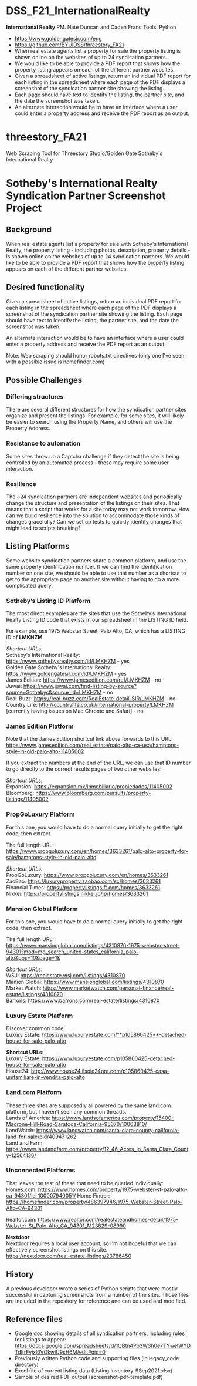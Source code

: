 # DSS_F21_InternationalRealty

__International Realty__
PM: Nate Duncan and Caden Franc
Tools: Python
- https://www.goldengatesir.com/eng
- https://github.com/BYUIDSS/threestory_FA21
- When real estate agents list a property for sale the property listing is shown online on the websites of up to 24 syndication partners. 
- We would like to be able to provide a PDF report that shows how the property listing appears on each of the different partner websites.
- Given a spreadsheet of active listings, return an individual PDF report for each listing in the spreadsheet where each page of the PDF displays a screenshot of the syndication partner site showing the listing.
- Each page should have text to identify the listing, the partner site, and the date the screenshot was taken.
- An alternate interaction would be to have an interface where a user could enter a property address and receive the PDF report as an output.

# threestory_FA21
Web Scraping Tool for Threestory Studio/Golden Gate Sotheby's International Realty

# Sotheby's International Realty Syndication Partner Screenshot Project

## Background
When real estate agents list a property for sale with Sotheby's International Realty, the property listing - including photos, description, property details - is shown online on the websites of up to 24 syndication partners. We would like to be able to provide a PDF report that shows how the property listing appears on each of the different partner websites.

## Desired functionality
Given a spreadsheet of active listings, return an individual PDF report for each listing in the spreadsheet where each page of the PDF displays a screenshot of the syndication partner site showing the listing. Each page should have text to identify the listing, the partner site, and the date the screenshot was taken.

An alternate interaction would be to have an interface where a user could enter a property address and receive the PDF report as an output.

Note:
Web scraping should honor robots.txt directives (only one I've seen with a possible issue is homefinder.com)

## Possible Challenges
### Differing structures
There are several different structures for how the syndication partner sites organize and present the listings. For example, for some sites, it will likely be easier to search using the Property Name, and others will use the Property Address.

### Resistance to automation
Some sites throw up a Captcha challenge if they detect the site is being controlled by an automated process - these may require some user interaction.

### Resilience
The ~24 syndication partners are independent websites and periodically change the structure and presentation of the listings on their sites. That means that a script that works for a site today may not work tomorrow. How can we build resilience into the solution to accommodate those kinds of changes gracefully? Can we set up tests to quickly identify changes that might lead to scripts breaking?

## Listing Platforms
Some website syndication partners share a common platform, and use the same property identification number. If we can find the identification number on one site, we should be able to use that number as a shortcut to get to the appropriate page on another site without having to do a more complicated query. 


### Sotheby’s Listing ID Platform
The most direct examples are the sites that use the Sotheby’s International Realty Listing ID code that exists in our spreadsheet in the LISTING ID field.

For example, use 1975 Webster Street, Palo Alto, CA, which has a LISTING ID of **LMKHZM**

_Shortcut URLs:_  
Sotheby's International Realty: <https://www.sothebysrealty.com/id/LMKHZM> - yes  
Golden Gate Sotheby's International Realty: <https://www.goldengatesir.com/id/LMKHZM> - yes  
James Edition: <https://www.jamesedition.com/ref/LMKHZM> - no  
Juwai: <https://www.juwai.com/find-listing-by-source?source=Sothebys&source_id=LMKHZM> - no  
Real-Buzz: <https://real-buzz.com/RealEstate-detail-SIR/LMKHZM> - no  
Country Life: <http://countrylife.co.uk/international-property/LMKHZM> [currently having issues on Mac Chrome and Safari] - no  

### James Edition Platform
Note that the James Edition shortcut link above forwards to this URL:
<https://www.jamesedition.com/real_estate/palo-alto-ca-usa/hamptons-style-in-old-palo-alto-11405002>

If you extract the numbers at the end of the URL, we can use that ID number to go directly to the correct results pages of two other websites:

_Shortcut URLs:_  
Expansion: <https://expansion.mx/inmobiliario/propiedades/11405002>  
Bloomberg: <https://www.bloomberg.com/pursuits/property-listings/11405002>

### PropGoLuxury Platform
For this one, you would have to do a normal query initially to get the right code, then extract.

The full length URL:
<https://www.propgoluxury.com/en/homes/3633261/palo-alto-property-for-sale/hamptons-style-in-old-palo-alto>

_Shortcut URLs:_  
PropGoLuxury: <https://www.propgoluxury.com/en/homes/3633261>  
ZaoBao: <https://luxuryproperty.zaobao.com/sc/homes/3633261>  
Financial Times: <https://propertylistings.ft.com/homes/3633261>  
Nikkei: <https://propertylistings.nikkei.jp/jp/homes/3633261>

### Mansion Global Platform
For this one, you would have to do a normal query initially to get the right code, then extract.

The full length URL:  
<https://www.mansionglobal.com/listings/4310870-1975-webster-street-94301?mod=mg_search_united-states_california_palo-alto&pos=10&page=1&>

_Shortcut URLs:_  
WSJ: <https://realestate.wsj.com/listings/4310870>  
Manion Global: <https://www.mansionglobal.com/listings/4310870>  
Market Watch: <https://www.marketwatch.com/personal-finance/real-estate/listings/4310870>  
Barrons: <https://www.barrons.com/real-estate/listings/4310870>

### Luxury Estate Platform
Discover common code:  
Luxury Estate: https://www.luxuryestate.com/**p105860425**-detached-house-for-sale-palo-alto  

**Shortcut URLs:**  
Luxury Estate: <https://www.luxuryestate.com/p105860425-detached-house-for-sale-palo-alto>  
House24: <http://www.house24.ilsole24ore.com/p105860425-casa-unifamiliare-in-vendita-palo-alto>

### Land.com Platform
These three sites are supposedly all powered by the same land.com platform, but I haven't seen any common threads.  
Lands of America: <https://www.landsofamerica.com/property/15400-Madrone-Hill-Road-Saratoga-California-95070/10063810/>  
LandWatch: <https://www.landwatch.com/santa-clara-county-california-land-for-sale/pid/409471262>  
Land and Farm: <https://www.landandfarm.com/property/12_46_Acres_in_Santa_Clara_County-12564136/>

### Unconnected Platforms
That leaves the rest of these that need to be queried individually:  
Homes.com: <https://www.homes.com/property/1975-webster-st-palo-alto-ca-94301/id-100007940051/> 
Home Finder: <https://homefinder.com/property/486397946/1975-Webster-Street-Palo-Alto-CA-94301>

Realtor.com: <https://www.realtor.com/realestateandhomes-detail/1975-Webster-St_Palo-Alto_CA_94301_M23829-08990>  

**Nextdoor**  
Nextdoor requires a local user account, so I'm not hopeful that we can effectively screenshot listings on this site.  
https://nextdoor.com/real-estate-listings/23786450

## History
A previous developer wrote a series of Python scripts that were mostly successful in capturing screenshots from a number of the sites. Those files are included in the repository for reference and can be used and modified. 

## Reference files
* Google doc showing details of all syndication partners, including rules for listings to appear: <https://docs.google.com/spreadsheets/d/1QBtn4Po3W3h0e7TYwelWYDTdErFvjxl0VOkwlU9sH6M/edit#gid=0>
* Previously written Python code and supporting files (in legacy_code directory)
* Excel file of current listing data (Listing Inventory-9Sep2021.xlsx)
* Sample of desired PDF output (screenshot-pdf-template.pdf)
